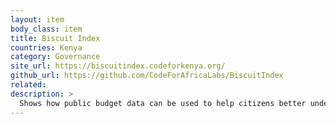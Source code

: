 ```yaml
---
layout: item
body_class: item
title: Biscuit Index
countries: Kenya
category: Governance
site_url: https://biscuitindex.codeforkenya.org/
github_url: https://github.com/CodeForAfricaLabs/BiscuitIndex
related: 
description: >
  Shows how public budget data can be used to help citizens better understand how governments spend tax money
---
```

